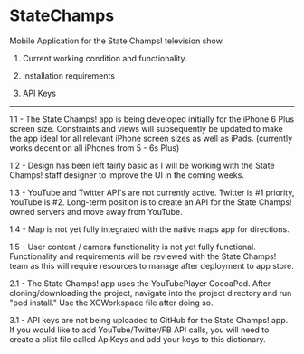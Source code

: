 # StateChamps
Mobile Application for the State Champs! television show.

1) Current working condition and functionality.

2) Installation requirements

3) API Keys

--------------------------------------------------------------

1.1 - The State Champs! app is being developed initially for the iPhone 6 Plus screen size. Constraints and views will subsequently be updated to make the app ideal for all relevant iPhone screen sizes as well as iPads.
(currently works decent on all iPhones from 5 - 6s Plus)

1.2 - Design has been left fairly basic as I will be working with the State Champs! staff designer to improve the UI in the coming weeks.

1.3 - YouTube and Twitter API's are not currently active. Twitter is #1 priority, YouTube is #2. Long-term position is to create an API for the State Champs! owned servers and move away from YouTube.

1.4 - Map is not yet fully integrated with the native maps app for directions.

1.5 - User content / camera functionality is not yet fully functional. Functionality and requirements will be reviewed with the State Champs! team as this will require resources to manage after deployment to app store.



2.1 - The State Champs! app uses the YouTubePlayer CocoaPod. After cloning/downloading the project, navigate into the project directory and run "pod install." Use the XCWorkspace file after doing so.



3.1 - API keys are not being uploaded to GitHub for the State Champs! app. If you would like to add YouTube/Twitter/FB API calls, you will need to create a plist file called ApiKeys and add your keys to this dictionary. 
